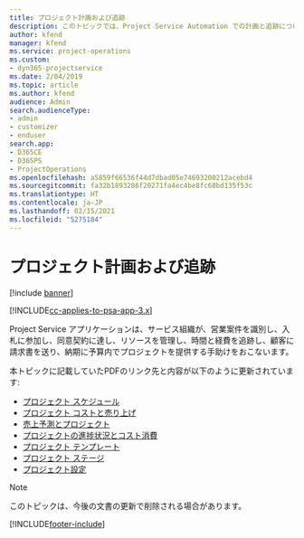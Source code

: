 ```yaml
---
title: プロジェクト計画および追跡
description: このトピックでは、Project Service Automation での計画と追跡についての情報へのリンクを提供します。
author: kfend
manager: kfend
ms.service: project-operations
ms.custom:
- dyn365-projectservice
ms.date: 2/04/2019
ms.topic: article
ms.author: kfend
audience: Admin
search.audienceType:
- admin
- customizer
- enduser
search.app:
- D365CE
- D365PS
- ProjectOperations
ms.openlocfilehash: a5859f66536f44d7dbad05e74693200212acebd4
ms.sourcegitcommit: fa32b1893286f20271fa4ec4be8fc68bd135f53c
ms.translationtype: HT
ms.contentlocale: ja-JP
ms.lasthandoff: 02/15/2021
ms.locfileid: "5275184"
---
```

# <a name="project-planning-and-tracking"></a>プロジェクト計画および追跡

[!include [banner](../../includes/psa-now-project-operations.md)]

[!INCLUDE[cc-applies-to-psa-app-3.x](../../includes/cc-applies-to-psa-app-3x.md)]

Project Service アプリケーションは、サービス組織が、営業案件を識別し、入札に参加し、同意契約に達し、リソースを管理し、時間と経費を追跡し、顧客に請求書を送り、納期に予算内でプロジェクトを提供する手助けをおこないます。 

本トピックに記載していたPDFのリンク先と内容が以下のように更新されています:

- [プロジェクト スケジュール](../project-creating.md)
- [プロジェクト コストと売り上げ](../project-estimating.md)
- [売上予測とプロジェクト](../project-leveraging.md)
- [プロジェクトの進捗状況とコスト消費](../project-tracking.md)
- [プロジェクト テンプレート](../project-templates.md)
- [プロジェクト ステージ](../project-stages.md)
- [プロジェクト設定](../project-settings.md)

> [!NOTE]
> このトピックは、今後の文書の更新で削除される場合があります。 


[!INCLUDE[footer-include](../../includes/footer-banner.md)]